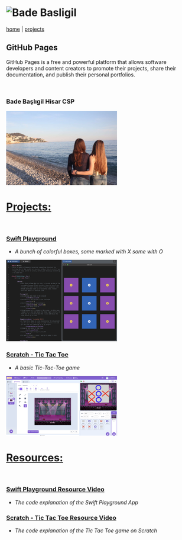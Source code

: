 # **![Bade Basligil]()**

[home](https://badebasligil.github.io/badebasligil/) | [projects]()

## **GitHub Pages**

GitHub Pages is a free and powerful platform that allows software developers and content creators to promote their projects, share their documentation, and publish their personal portfolios.

<br>

### **Bade Başlıgil Hisar CSP**

<img src="IMG_7788.JPG" width="300">

<br>

# **[Projects:](https://github.com/badebasligil/badebasligil/tree/main/Project)**

<br>

### [Swift Playground](https://github.com/badebasligil/badebasligil/tree/main/Project/Swift_Playground)

- *A bunch of colorful boxes, some marked with X some with O*

 <img src="Screenshot 2025-09-03 at 02.31.48.png" width="300"> 

### [Scratch - Tic Tac Toe](https://github.com/badebasligil/badebasligil/tree/main/Project/Block_Coding)

- *A basic Tic-Tac-Toe game*

 <img src="Screenshot 2025-09-03 at 02.32.25.png" width="300"> 
 
<br>

# **[Resources:](https://github.com/badebasligil/badebasligil/tree/main/Project_Resources)**

<br>

### [Swift Playground Resource Video](https://drive.google.com/file/d/1fKbusgMSCQm82QclSc_Hecvr0bXzQfBO/view?usp=sharing)

- *The code explanation of the Swift Playground App*

### [Scratch - Tic Tac Toe Resource Video](https://drive.google.com/file/d/1CEy_EP-PKZ3izzmzI5ci3GFjmPP3zyaU/view?usp=sharing)

- *The code explanation of the Tic Tac Toe game on Scratch*
